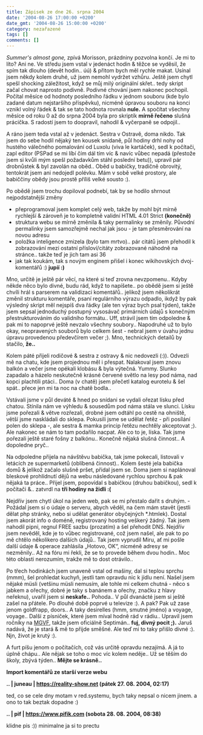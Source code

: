 ```yaml
---
title: Zápisek ze dne 26. srpna 2004
date: '2004-08-26 17:00:00 +0200'
date_gmt: '2004-08-26 15:00:00 +0200'
category: nezařazené
tags: []
comments: []
---
```

<p><em>Summer's almost gone,</em> zpívá Morisson, prázdniny pozvolna končí. Je mi to líto? Ani ne. Ve středu  jsem vstal v jedenáct hodin &amp; těžce se vyděsil, že spím tak dlouho (devět hodin.. úú) &amp; přitom bych  měl rychle makat. Usínal jsem někdy kolem druhé, už jsem nemohl vydržet vzhůru. Ještě jsem chytl spešl shocking  záležitost, když se můj milý originální skřet.. tedy skript začal chovat naprosto podivně. Podivné chování jsem nakonec  pochopil. Počítal měsíce od hodnoty posledního řádku v jednom souboru (kde bylo zadané datum nejstaršího příspěvku),  nicméně úpravou souboru na konci vznikl volný řádek &amp; tak se tato hodnota rovnala <strong>nule.</strong> A spočítat všechny měsíce  od roku 0 až do srpna 2004 byla pro skriptík <strong>mírně řečeno</strong> slušná prácička. S radostí jsem to doopravil, nahodil &amp;  vyčerpaně se odpojil..</p>
<p>A ráno jsem teda vstal až v jedenáct. Sestra v Ostravě, doma nikdo. Tak jsem do sebe hodil nějaký ten kousek snídaně,  půl hodiny drhl nohy od hustého válečného  pomalování od Luxolu (viva le kartáček), sedl k počítači, zapl editor (PSPad se mi líbí čím dál tím víc &amp;  navíc vůbec nepadá (přestože jsem si kvůli mým spešl požadavkům stáhl poslední betu)), upravil pár drobnůstek  &amp; byl zavolán na oběd.. Oběd u babičky, tradičně obrovitý, tentokrát jsem ani nedojedl polévku. Mám v sobě  velké prostory, ale babiččiny obědy jsou prostě příliš velké sousto :).</p>
<p>Po obědě jsem trochu dopiloval podnebí, tak by se hodilo shrnout nejpodstatnější změny</p>
<ul>
<li>přeprogramoval jsem komplet celý web, takže by mohl být mírně rychlejší &amp; zároveň je to kompletně validní  HTML 4.01 Strict <strong>(konečně)</strong></li>
<li>struktura webu se mírně změnila &amp; taky permalinky se změnily. Původní permalinky jsem samozřejmě  nechal jak jsou - je tam přesměrování na novou adresu</li>
<li>položka inteligence zmizela (bylo tam mrtvo).. pár citátů jsem přehodil k zobrazování mezi ostatní přísloví/citáty  zobrazované náhodně na stránce.. takže teď je jich tam asi 36</li>
<li>jak tak koukám, tak s novým enginem přišel i konec wikihovských dvoj-komentářů :) <strong>jupíí :)</strong></li>
</ul>
<p>Mno, určitě je ještě pár věcí, na které si teď zrovna nevzpomenu.. Kdyby někde něco bylo divné, budu rád, když to  napíšete.. po obědě jsem si ještě chvíli hrál s parserem na validizaci komentářů.. jelikož jsem několikrát změnil  strukturu komentáře, psaní regulárního výrazu odpadlo, ikdyž by pak výsledný skript měl nejspíš dva řádky (ale  ten výraz bych psal týden), takže jsem sepsal jednoduchý postupný vysosávač primárních údajů s konečným přestrukturováním  do validního formátu.. Uff, strávil jsem tím odpoledne &amp; pak mi to napoprvé ještě nevzalo všechny soubory..  Napodruhé už to bylo okay, neopravených souborů bylo celkem šest - nebral jsem v úvahu jednu úpravu provedenou  předevčírem večer ;). Mno, technických detailů by stačilo, <strong>že..</strong></p>
<p>Kolem páté přijeli rodičové &amp; sestra z ostravy &amp; nic nedovezli (:)). Odvezli mě na chatu, kde jsem projednou  měl i přespat. Nalakoval jsem znovu balkón a večer jsme opékali klobásu &amp; byla výtečná. Yummy. Slunko zapadalo  a házelo neskutečně krásné červené světlo na lesy pod náma, nad kopci plachtili ptáci.. Doma (v chatě) jsem přečetl  katalog eurotelu &amp; šel spát.. přece jen mi ta noc na chatě bodla..</p>
<p>Vstávali jsme v půl deváté &amp; hned po snídani se vydali ořezat lísku před chatou. Stínila nám ve výhledu &amp;  sousedům pod náma stála ve slunci. Lísku jsme pořezali &amp; větve rozřezali, drobné jsem odtáhl po cestě na ohniště,  větší jsme naskládali do sklepa. Pokusili jsme se udělat řetěz - při posílání polen do sklepa -, ale sestra &amp;  mamka princip řetězu nechtěly akceptovat ;). Ale nakonec se nám to tam podařilo nacpat. Ale co to je, líska.  Tak jsme pořezali ještě staré fošny z balkónu.. Konečně nějaká slušná činnost.. A dopoledne pryč..</p>
<p>Na odpoledne přijela na návštěvu babička, tak jsme pokecali, listovali v letácích ze supermarketů (oblíbená  činnost).. Kolem šesté jela babička domů &amp; jelikož začalo slušně pršet, přidal jsem se. Doma jsem si naplánoval  bleskové prohlídnutí dějů na webu následované rychlou sprchou &amp; pak nějaká ta práce.. Přijel jsem,  popovídal s babičkou (druhou babičkou), sedl k počítači &amp;.. zatvrdl na <strong>tři hodiny na židli :(</strong></p>
<p>Nejdřív jsem chytl  úkol na jeden web, pak se mi přestalo dařit s druhým. - Požádal jsem si o údaje o serveru, abych věděl, na čem mám  stavět (jestli dělat php stránky, nebo si udělat generátor obyčejných *.htmlek). Dostal jsem akorát info o doméně,  registrovaný hosting veškerý žádný. Tak jsem nahodil pipni, regnul FREE sazbu (prozatím) a šel přehodit DNS.  Nejdřív jsem nevěděl, kde je to vůbec registrované, což jsem našel, ale pak to po mě chtělo několikero dalších  údajů.. Tak jsem vyprudil Miru, ať mi pošle další údaje &amp; operace zahlásila &bdquo;Hotovo, OK&ldquo;,  nicméně adresy se nezměnily.. Až na fóru mi řekli, že se to provede během dvou hodin.. Moc této oblasti nerozumím,  trakže mě to dost otrávilo..</p>
<p>Po třech hodinkách jsem unaveně vstal od mašiny, dal si teplou sprchu (mmm), šel prohledat kuchyň, jestli  tam opravdu nic k jídlu není. Našel jsem nějaké müsli (vetšinu müsli nemusím, ale tohle mi celkem chutná - něco  s jabkem a ořechy, dobré je taky s banánem a ořechy, značku z hlavy neřeknu), uvařil jsem si <strong>neskafe..</strong>  Pohoda.. V půl dvanácté jsem si ještě zašel na přátele. Po dlouhé době poprvé u televize :). A pak?  Pak už zase jenom goldfrapp, doors.. A taky desirelles (hmm, smutné jméno) a voyage, voyage.. Další z písniček,  které jsem míval hodně rád v rádiu.. Upravil jsem ročníky na <a href="https://mgvforum.wz.cz">MGVF</a>,  takže jsem oficiálně Septimán.. <strong>fuj, divný pocit ;).</strong> Jaruš nadává, že je stará &amp; mě to přijde směšné. Ale teď  mi to taky přišlo divné :). Njn, život je krutý :).</p>
<p>A furt píšu jenom o počítačích, což vás určitě opravdu nezajímá. A já to úplně chápu.. Ale nějak se toho o moc  víc kolem neděje.. Už se těším do školy, zbývá týden.. <strong>Mějte se krásně..</strong></p>
<div class="import-komentaru">
<p><strong>Import komentářů ze starší verze webu</strong></p>
<div class="comment">
<p style="font-weight:bold"><span class="compredmet">..</span> | <span class="comname">juneau</span> |  <a href="https://reality-show.net">https://reality-show.net</a> (pátek&nbsp;27.&nbsp;08.&nbsp;2004,&nbsp;02:17)</p>
<p>ted, co se cele dny motam v red.systemu, bych taky nepsal o nicem jinem. a ono to tak beztak dopadne :) </p>
</div>
<div class="comment">
<p style="font-weight:bold"><span class="compredmet">..</span> | <span class="comname">pif</span> |  <a href="https://www.pifik.com">https://www.pifik.com</a> (sobota&nbsp;28.&nbsp;08.&nbsp;2004,&nbsp;08:38)</p>
<p>klidne pis :)) minimalne ja si to prectu </p>
</div>
</div>
